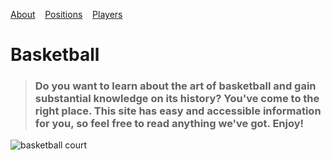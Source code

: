 
[About](about.md) 
&nbsp; &nbsp;[Positions](positions.md)
&nbsp; &nbsp;[Players](players.md)

# Basketball
> ### Do you want to learn about the art of basketball and gain substantial knowledge on its history? You've come to the right place. This site has easy and accessible information for you, so feel free to read anything we've got. Enjoy!

<img src="https://images.rawpixel.com/image_800/czNmcy1wcml2YXRlL3Jhd3BpeGVsX2ltYWdlcy93ZWJzaXRlX2NvbnRlbnQvbHIvYTAxMC1tYXJrdXNzcGlza2UtZmViMTktbXNwXzE4MTJfNDAxOS5qcGc.jpg?s=6OgrOne2TEon00wJuqMYGDCYWffAgLEU669qVTBQioI" alt="basketball court">
